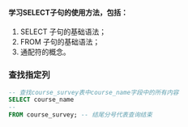 #### 学习SELECT子句的使用方法，包括：

1. SELECT 子句的基础语法；
2. FROM 子句的基础语法；
3. 通配符的概念。

### 查找指定列
```sql
-- 查找course_survey表中course_name字段中的所有内容
SELECT course_name
--
FROM course_survey; -- 结尾分号代表查询结束
```

<!--stackedit_data:
eyJoaXN0b3J5IjpbLTE1OTI0MDQ0ODgsLTExMTUzMzc4NzhdfQ
==
-->